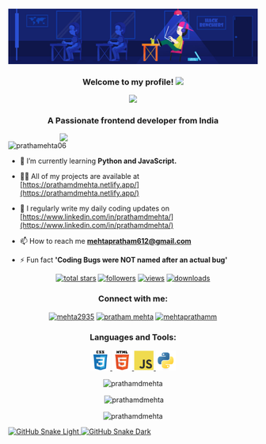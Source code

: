 ![logo](https://github.com/prathamdmehta/prathamdmehta/blob/main/github-banner.jpg)
<h3 align="center">
  Welcome to my profile!
  <img src="https://media.giphy.com/media/hvRJCLFzcasrR4ia7z/giphy.gif" width="28">
</h3>
<p align="center">
  <a href="https://github.com/DenverCoder1/readme-typing-svg"><img src="https://readme-typing-svg.demolab.com/?lines=I'm Pratham Mehta;Frontend Web Developer;Photographer;Always%20eager%20to%20learn;Love to Explore new Places&font=Fira%20Code&center=true&color=f75c7e&vCenter=true&size=22&pause=1000&width=575&duration=2500"></a>
</p>
<h3 align="center">A Passionate frontend developer from India</h3>
<img align="right" width="400" src="https://user-images.githubusercontent.com/55389276/140866485-8fb1c876-9a8f-4d6a-98dc-08c4981eaf70.gif">

<p align="left"> <img src="https://komarev.com/ghpvc/?username=prathamehta06&label=Profile%20views&color=0e75b6&style=flat" alt="prathamehta06" /> </p>

- 🌱 I’m currently learning **Python and JavaScript.**

- 👨‍💻 All of my projects are available at [https://prathamdmehta.netlify.app/](https://prathamdmehta.netlify.app/)

- 📝 I regularly write my daily coding updates on [https://www.linkedin.com/in/prathamdmehta/](https://www.linkedin.com/in/prathamdmehta/)

- 📫 How to reach me **mehtapratham612@gmail.com**

- ⚡ Fun fact **'Coding Bugs were NOT named after an actual bug'**


<p align="center">
  <a href="https://github.com/prathamdmehta?tab=repositories&sort=stargazers">
    <img alt="total stars" title="Total stars on GitHub" src="https://custom-icon-badges.demolab.com/github/stars/prathamdmehta?color=55960c&style=for-the-badge&labelColor=488207&logo=star"/></a>
  <a href="https://github.com/prathamdmehta?tab=followers">
    <img alt="followers" title="Follow me on Github" src="https://custom-icon-badges.demolab.com/github/followers/prathamdmehta?color=236ad3&labelColor=1155ba&style=for-the-badge&logo=person-add&label=Followers&logoColor=white"/></a>
  <a href="https://github.com/prathamdmehta/view-count-badge">
    <img alt="views" title="GitHub profile views" src="https://view-count-badge.zohan.tech/Zo-Bro-23/profile?color=6b105d&labelColor=913e96&style=for-the-badge&logo=eye&label=VISITORS&logoColor=white"/></a>
  <a href="https://github.com/prathamdmehta"><img alt="downloads" title="Downloads" src="https://custom-icon-badges.demolab.com/badge/556-custom.svg?color=%23E05D44&logo=download&logoColor=white&style=for-the-badge&labelColor=CE4630&label=DOWNLOADS"/></a>
</p>

<h3 align="center">Connect with me:</h3>
<p align="center">
<a href="https://twitter.com/mehta2935" target="blank"><img align="center" src="https://raw.githubusercontent.com/rahuldkjain/github-profile-readme-generator/master/src/images/icons/Social/twitter.svg" alt="mehta2935" height="30" width="40" /></a>
<a href="https://www.linkedin.com/in/prathamdmehta/" target="blank"><img align="center" src="https://raw.githubusercontent.com/rahuldkjain/github-profile-readme-generator/master/src/images/icons/Social/linked-in-alt.svg" alt="pratham mehta" height="30" width="40" /></a>
<a href="https://instagram.com/mehtaprathamm" target="blank"><img align="center" src="https://raw.githubusercontent.com/rahuldkjain/github-profile-readme-generator/master/src/images/icons/Social/instagram.svg" alt="mehtaprathamm" height="30" width="40" /></a>
</p>

<h3 align="center">Languages and Tools:</h3>
<p align="center"> <a href="https://www.w3schools.com/css/" target="_blank" rel="noreferrer"> <img src="https://raw.githubusercontent.com/devicons/devicon/master/icons/css3/css3-original-wordmark.svg" alt="css3" width="40" height="40"/> </a> <a href="https://www.w3.org/html/" target="_blank" rel="noreferrer"> <img src="https://raw.githubusercontent.com/devicons/devicon/master/icons/html5/html5-original-wordmark.svg" alt="html5" width="40" height="40"/> </a> <a href="https://developer.mozilla.org/en-US/docs/Web/JavaScript" target="_blank" rel="noreferrer"> <img src="https://raw.githubusercontent.com/devicons/devicon/master/icons/javascript/javascript-original.svg" alt="javascript" width="40" height="40"/> </a> <a href="https://www.python.org" target="_blank" rel="noreferrer"> <img src="https://raw.githubusercontent.com/devicons/devicon/master/icons/python/python-original.svg" alt="python" width="40" height="40"/> </a> </p>

<p align="center"><img align="center" src="https://github-readme-stats.vercel.app/api/top-langs?username=prathamdmehta&show_icons=true&locale=en&layout=compact" alt="prathamdmehta" /></p>
<p align="center">&nbsp;<img align="center" src="https://github-readme-stats.vercel.app/api?username=prathamdmehta&show_icons=true&locale=en" alt="prathamdmehta" /></p>
<p align="center"><img align="center" src="https://github-readme-streak-stats.herokuapp.com/?user=prathamdmehta&" alt="prathamdmehta" /></p>

<a href="https://github.com/Zo-Bro-23#gh-light-mode-only" align="center">
  <img alt="GitHub Snake Light" src="https://githubusercontent.zohan.tech/snk.svg?user=Zo-Bro-23&repo=Zo-Bro-23&branch=output&path=github-contribution-grid-snake.svg#gh-light-mode-only" />
</a>

<a href="https://github.com/Zo-Bro-23#gh-dark-mode-only" align="center">
  <img alt="GitHub Snake Dark" src="https://githubusercontent.zohan.tech/snk.svg?user=Zo-Bro-23&repo=Zo-Bro-23&branch=output&path=github-contribution-grid-snake-dark.svg#gh-dark-mode-only" />
</a>


